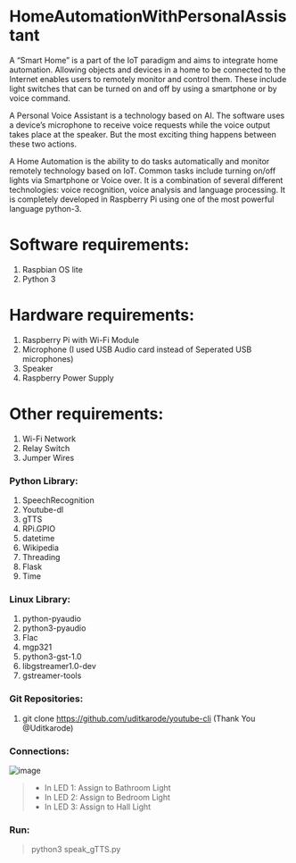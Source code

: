 # HomeAutomationWithPersonalAssistant
A “Smart Home” is a part of the IoT paradigm and aims to integrate home automation. Allowing objects and devices in a home to be connected to the Internet enables users to remotely monitor and control them. These include light switches that can be turned on and off by using a smartphone or by voice command. 

A Personal Voice Assistant is a technology based on AI. The software uses a device’s microphone to receive voice requests while the voice output takes place at the speaker. But the most exciting thing happens between these two actions. 

A Home Automation is the ability to do tasks automatically and monitor remotely technology based on IoT. Common tasks include turning on/off lights via Smartphone or Voice over. It is a combination of several different technologies: voice recognition, voice analysis and language processing. It is completely developed in Raspberry Pi using one of the most powerful language python-3. 

# Software requirements:
  1. Raspbian OS lite
  2. Python 3
# Hardware requirements:
  1. Raspberry Pi with Wi-Fi Module
  2. Microphone (I used USB Audio card instead of Seperated USB microphones)
  3. Speaker
  4. Raspberry Power Supply
# Other requirements:
  1. Wi-Fi Network
  2. Relay Switch
  3. Jumper Wires

### Python Library:
  1. SpeechRecognition
  2. Youtube-dl
  3. gTTS
  4. RPi.GPIO
  5. datetime
  6. Wikipedia
  7. Threading
  8. Flask
  9. Time
### Linux Library:
  1. python-pyaudio
  2. python3-pyaudio 
  3. Flac
  4. mgp321
  5. python3-gst-1.0
  6. libgstreamer1.0-dev
  7. gstreamer-tools
### Git Repositories:
  1. git clone https://github.com/uditkarode/youtube-cli  (Thank You @Uditkarode)
### Connections: 
![image](https://user-images.githubusercontent.com/88142443/127484274-388d37be-d027-42bc-9d2b-a7921e698c72.png)
> * In LED 1: 
  >  Assign to Bathroom Light
> * In LED 2: 
  >  Assign to Bedroom Light
> * In LED 3: 
  >  Assign to Hall Light

### Run: 
 >python3 speak_gTTS.py

